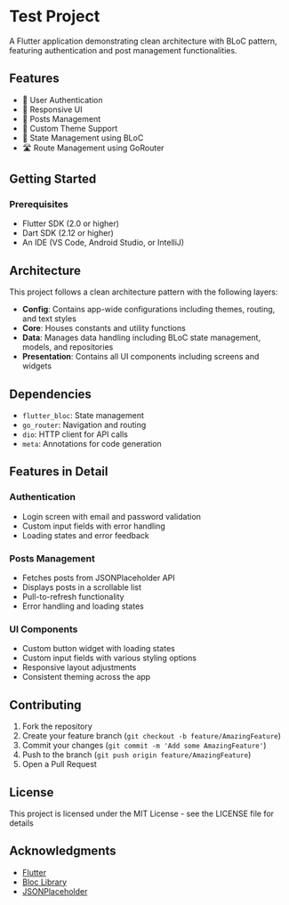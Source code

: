 # Test Project

A Flutter application demonstrating clean architecture with BLoC pattern, featuring authentication and post management functionalities.

## Features

- 🔐 User Authentication
- 📱 Responsive UI
- 📝 Posts Management
- 🎨 Custom Theme Support
- 🔄 State Management using BLoC
- 🛣️ Route Management using GoRouter

## Getting Started

### Prerequisites

- Flutter SDK (2.0 or higher)
- Dart SDK (2.12 or higher)
- An IDE (VS Code, Android Studio, or IntelliJ)

## Architecture

This project follows a clean architecture pattern with the following layers:

- **Config**: Contains app-wide configurations including themes, routing, and text styles
- **Core**: Houses constants and utility functions
- **Data**: Manages data handling including BLoC state management, models, and repositories
- **Presentation**: Contains all UI components including screens and widgets

## Dependencies

- `flutter_bloc`: State management
- `go_router`: Navigation and routing
- `dio`: HTTP client for API calls
- `meta`: Annotations for code generation

## Features in Detail

### Authentication

- Login screen with email and password validation
- Custom input fields with error handling
- Loading states and error feedback

### Posts Management

- Fetches posts from JSONPlaceholder API
- Displays posts in a scrollable list
- Pull-to-refresh functionality
- Error handling and loading states

### UI Components

- Custom button widget with loading states
- Custom input fields with various styling options
- Responsive layout adjustments
- Consistent theming across the app

## Contributing

1. Fork the repository
2. Create your feature branch (`git checkout -b feature/AmazingFeature`)
3. Commit your changes (`git commit -m 'Add some AmazingFeature'`)
4. Push to the branch (`git push origin feature/AmazingFeature`)
5. Open a Pull Request

## License

This project is licensed under the MIT License - see the LICENSE file for details

## Acknowledgments

- [Flutter](https://flutter.dev)
- [Bloc Library](https://bloclibrary.dev)
- [JSONPlaceholder](https://jsonplaceholder.typicode.com)
